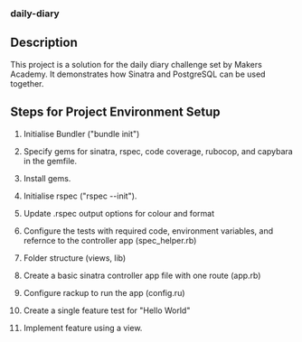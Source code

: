 ### daily-diary

## Description

This project is a solution for the daily diary challenge set by Makers Academy. It demonstrates how Sinatra and PostgreSQL can be used together.

## Steps for Project Environment Setup

1) Initialise Bundler ("bundle init")
2) Specify gems for sinatra, rspec, code coverage, rubocop, and capybara in the gemfile.
3) Install gems.

4) Initialise rspec ("rspec --init").
5) Update .rspec output options for colour and format
6) Configure the tests with required code, environment variables, and refernce to the controller app (spec_helper.rb)

7) Folder structure (views, lib)

8) Create a basic sinatra controller app file with one route (app.rb)
9) Configure rackup to run the app (config.ru)
10) Create a single feature test for "Hello World"
11) Implement feature using a view.